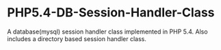 PHP5.4-DB-Session-Handler-Class
===============================

A database(mysql) session handler class implemented in PHP 5.4. Also includes a directory based session handler class.  
